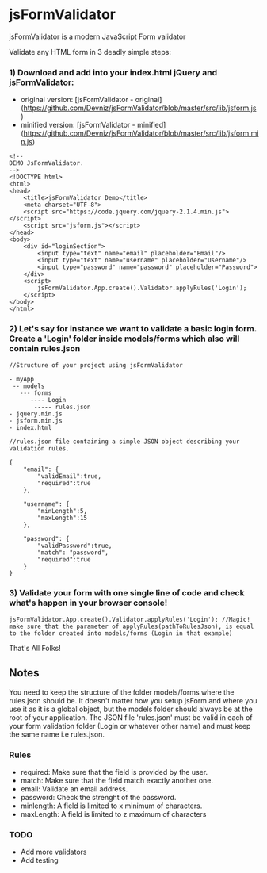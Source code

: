 # jsFormValidator
jsFormValidator is a modern JavaScript Form validator

Validate any HTML form in 3 deadly simple steps:

### 1) Download and add into your index.html jQuery and jsFormValidator:

- original version: [jsFormValidator - original] (https://github.com/Devniz/jsFormValidator/blob/master/src/lib/jsform.js)
- minified version: [jsFormValidator - minified] (https://github.com/Devniz/jsFormValidator/blob/master/src/lib/jsform.min.js)

```
<!-- 
DEMO JsFormValidator.
-->
<!DOCTYPE html>
<html>
<head>
	<title>jsFormValidator Demo</title>
	<meta charset="UTF-8">
	<script src="https://code.jquery.com/jquery-2.1.4.min.js"></script>
	<script src="jsform.js"></script>
</head>
<body>
	<div id="loginSection">
		<input type="text" name="email" placeholder="Email"/>
		<input type="text" name="username" placeholder="Username"/>
		<input type="password" name="password" placeholder="Password">
	</div>
	<script>
		jsFormValidator.App.create().Validator.applyRules('Login');
	</script>
</body>
</html>
```

### 2) Let's say for instance we want to validate a basic login form. Create a 'Login' folder inside models/forms which also will contain rules.json

```
//Structure of your project using jsFormValidator

- myApp
 -- models
   --- forms
      ---- Login
       ----- rules.json
- jquery.min.js
- jsform.min.js
- index.html
```

```
//rules.json file containing a simple JSON object describing your validation rules.

{
	"email": {
		"validEmail":true,
		"required":true
	},

	"username": {
		"minLength":5,
		"maxLength":15
	},

	"password": {
		"validPassword":true,
		"match": "password",
		"required":true
	}
}
```

### 3) Validate your form with one single line of code and check what's happen in your browser console!

```
jsFormValidator.App.create().Validator.applyRules('Login'); //Magic! make sure that the parameter of applyRules(pathToRulesJson), is equal to the folder created into models/forms (Login in that example)
```

That's All Folks!

## Notes
You need to keep the structure of the folder models/forms where the rules.json should be. It doesn't matter how you setup jsForm and where you use it as it is a global object, but the models folder should always be at the root of your application. The JSON file 'rules.json' must be valid in each of your form validation folder (Login or whatever other name) and must keep the same name i.e rules.json.

### Rules

- required: Make sure that the field is provided by the user.
- match: Make sure that the field match exactly another one.
- email: Validate an email address.
- password: Check the strenght of the password.
- minlength: A field is limited to x minimum of characters.
- maxLength: A field is limited to z maximum of characters

### TODO

- Add more validators
- Add testing
